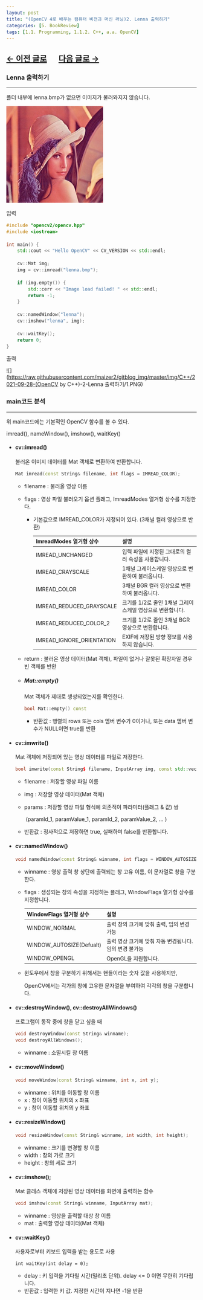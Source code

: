```yaml
---
layout: post
title: "(OpenCV 4로 배우는 컴퓨터 비전과 머신 러닝)2. Lenna 출력하기"
categories: [5. BookReview]
tags: [1.1. Programming, 1.1.2. C++, a.a. OpenCV]
---
```


## [←  이전 글로](https://maizer2.github.io/5.%20bookreview/2021/09/27/(OpenCV-4로-배우는-컴퓨터-비전과-머신-러닝)-1-세팅.html) 　 [다음 글로 →](https://maizer2.github.io/5.%20bookreview/2022/00/00/(OpenCV-4로-배우는-컴퓨터-비전과-머신-러닝)-3-미정.html)

### Lenna 출력하기

---

폴더 내부에 lenna.bmp가 없으면 이미지가 불러와지지 않습니다.

![](https://raw.githubusercontent.com/maizer2/gitblog_img/master/img/BookReview/2021-09-28-(OpenCV-by-C++)-2-Lenna-출력하기/lenna.bmp)

입력

```C++
#include "opencv2/opencv.hpp"
#include <iostream>

int main() {
	std::cout << "Hello OpenCV" << CV_VERSION << std::endl;
	
	cv::Mat img;
	img = cv::imread("lenna.bmp");

	if (img.empty()) {
		std::cerr << "Image load failed! " << std::endl;
		return -1;
	}

	cv::namedWindow("lenna");
	cv::imshow("lenna", img);

	cv::waitKey();
	return 0;
}
```

출력

![](https://raw.githubusercontent.com/maizer2/gitblog_img/master/img/C++/2021-09-28-(OpenCV by C++)-2-Lenna 출력하기/1.PNG)



### main코드 분석

---

위 main코드에는 기본적인 OpenCV 함수를 볼 수 있다.

imread(), nameWindow(), imshow(), waitKey()



* #### cv::imread()

  불러온 이미지 데이터를 Mat 객체로 변환하여 반환합니다.

  ```C++
  Mat imread(const String& filename, int flags = IMREAD_COLOR);
  ```

  * filename : 불러올 영상 이름

  * flags        :  영상 파일 불러오기 옵션 플래그, ImreadModes 열거형 상수를 지정한다. 

    * 기본값으로 IMREAD_COLOR가 지정되어 있다. (3채널 컬러 영상으로 반환)

      | ImreadModes 열거형 상수   | 설명                                                      |
      | ------------------------- | :-------------------------------------------------------- |
      | IMREAD_UNCHANGED          | 입력 파일에 지정된 그대로의 컬러 속성을 사용합니다.       |
      | IMREAD_CRAYSCALE          | 1채널 그레이스케일 영상으로 변환하여 불러옵니다.          |
      | IMREAD_COLOR              | 3채널 BGR 컬러 영상으로 변환하여 불러옵니다.              |
      | IMREAD_REDUCED_GRAYSCALE  | 크기를 1/2로 줄인 1채널 그레이스케일 영상으로 변환합니다. |
      | IMREAD_REDUCED_COLOR_2    | 크기를 1/2로 줄인 3채널 BGR 영상으로 변환합니다.          |
      | IMREAD_IGNORE_ORIENTATION | EXIF에 저장된 방향 정보를 사용하지 않습니다.              |

  * return     : 불러온 영상 데이터(Mat 객체), 파일이 없거나 잘못된 확장자일 경우 빈 객체를 반환

  

  * ##### Mat::empty()

    Mat 객체가 제대로 생성되었는지를 확인한다.
    
    ```c++
    bool Mat::empty() const
    ```
    
    * 반환값 : 행렬의 rows 또는 cols 멤버 변수가 0이거나, 또는 data 멤버 변수가 NULL이면 true를 반환
    
      

* #### cv::imwrite()

  Mat 객체에 저장되어 있는 영상 데이터를 파일로 저장한다.

  ``` C++
  bool imwrite(const String$ filename, InputArray img, const std::vector<int>& params = std::vector<int>());
  ```

  * filename : 저장할 영상 파일 이름

  * img          : 저장할 영상 데이터(Mat 객체)

  * params   : 저장할 영상 파일 형식에 의존적이 파라미터(플래그 & 값) 쌍 

    ​				   (paramId_1, paramValue_1, paramId_2, paramValue_2, ... )

  * 반환값     : 정사적으로 저장하면 true, 실패하며 false를 반환합니다.
  
    
  
* #### cv::namedWindow()

  ```C++
  void namedWindow(const String& winname, int flags = WINDOW_AUTOSIZE);
  ```

  * winname : 영상 출력 창 상단에 출력되는 창 고유 이름, 이 문자열로 창을 구분한다.

  * flags         : 생성되는 창의 속성을 지정하는 플래그, WindowFlags 열거형 상수를 지정합니다.

    | WindowFlags 열거형 상수  | 설명                                                    |
    | ------------------------ | ------------------------------------------------------- |
    | WINDOW_NORMAL            | 출력 창의 크기에 맞춰 출력, 임의 변경 가능              |
    | WINDOW_AUTOSIZE(Defualt) | 출력 영상 크기에 맞춰 자동 변경됩니다. 임의 변경 불가능 |
    | WINDOW_OPENGL            | OpenGL을 지원합니다.                                    |

    

  * 윈도우에서 창을 구분하기 위해서는 핸들이라는 숫자 값을 사용하지만, 

    OpenCV에서는 각가의 창에 고유한 문자열을 부여하여 각각의 창을 구분합니다.



* #### cv::destroyWindow(), cv::destroyAllWindows()

  프로그램이 동작 중에 창을 닫고 싶을 때

  ```c++
  void destroyWindow(const String& winname);
  void destroyAllWindows();
  ```

  * winname : 소멸시킬 창 이름



* #### cv::moveWindow()

  ```c++
  void moveWindow(const String& winname, int x, int y);
  ```

  * winname : 위치를 이동할 창 이름
  * x                : 창이 이동할 위치의 x 좌표
  * y                : 창이 이동할 위치의 y 좌표



* #### cv::resizeWindow()

  ```c++
  void resizeWindow(const String& winname, int width, int height);
  ```

  * winname : 크기를 변경할 창 이름
  * width        : 창의 가로 크기
  * height       :  창의 세로 크기

* #### cv::imshow();

  Mat 클래스 객체에 저장된 영상 데이터를 화면에 출력하는 함수

  ```c++
  void imshow(const String& winname, InputArray mat);
  ```

  * winname : 영상을 출력할 대상 창 이름
  * mat          : 출력할 영상 데이터(Mat 객체)



* #### cv::waitKey()

  사용자로부터 키보드 입력을 받는 용도로 사용

  ```
  int waitKey(int delay = 0);
  ```

  * delay   : 키 입력을 기다릴 시간(밀리초 단위). delay <= 0 이면 무한히 기다립니다.
  * 반환값 : 입력한 키 값. 지정한 시간이 지나면 -1을 반환

  

